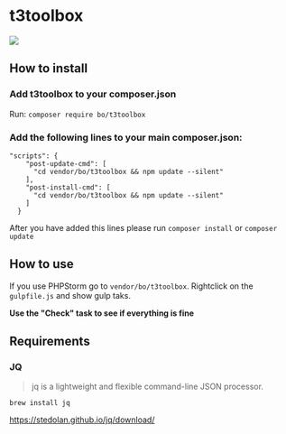 # t3toolbox

![](https://snag.gy/cgjtel.jpg)

## How to install

### Add t3toolbox to your composer.json
Run: `composer require bo/t3toolbox`


### Add the following lines to your main composer.json:

```
"scripts": {
    "post-update-cmd": [
      "cd vendor/bo/t3toolbox && npm update --silent"
    ],
    "post-install-cmd": [
      "cd vendor/bo/t3toolbox && npm update --silent"
    ]
  }
``` 
After you have added this lines please run `composer install` or `composer update`

## How to use
If you use PHPStorm go to `vendor/bo/t3toolbox`. Rightclick on the `gulpfile.js` and show gulp taks. 

**Use the "Check" task to see if everything is fine**

## Requirements

### JQ
> jq is a lightweight and flexible command-line JSON processor.

`brew install jq`

https://stedolan.github.io/jq/download/


